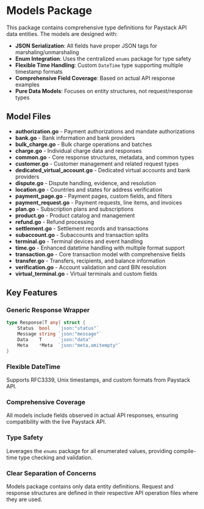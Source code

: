 # Models Package

This package contains comprehensive type definitions for Paystack API data entities. The models are designed with:

- **JSON Serialization**: All fields have proper JSON tags for marshaling/unmarshaling
- **Enum Integration**: Uses the centralized `enums` package for type safety
- **Flexible Time Handling**: Custom `DateTime` type supporting multiple timestamp formats
- **Comprehensive Field Coverage**: Based on actual API response examples
- **Pure Data Models**: Focuses on entity structures, not request/response types

## Model Files

- **authorization.go** - Payment authorizations and mandate authorizations
- **bank.go** - Bank information and bank providers
- **bulk_charge.go** - Bulk charge operations and batches
- **charge.go** - Individual charge data and responses
- **common.go** - Core response structures, metadata, and common types
- **customer.go** - Customer management and related request types
- **dedicated_virtual_account.go** - Dedicated virtual accounts and bank providers
- **dispute.go** - Dispute handling, evidence, and resolution
- **location.go** - Countries and states for address verification
- **payment_page.go** - Payment pages, custom fields, and filters
- **payment_request.go** - Payment requests, line items, and invoices
- **plan.go** - Subscription plans and subscriptions
- **product.go** - Product catalog and management
- **refund.go** - Refund processing
- **settlement.go** - Settlement records and transactions
- **subaccount.go** - Subaccounts and transaction splits
- **terminal.go** - Terminal devices and event handling
- **time.go** - Enhanced datetime handling with multiple format support
- **transaction.go** - Core transaction model with comprehensive fields
- **transfer.go** - Transfers, recipients, and balance information
- **verification.go** - Account validation and card BIN resolution
- **virtual_terminal.go** - Virtual terminals and custom fields

## Key Features

### Generic Response Wrapper
```go
type Response[T any] struct {
    Status  bool   `json:"status"`
    Message string `json:"message"`
    Data    T      `json:"data"`
    Meta    *Meta  `json:"meta,omitempty"`
}
```

### Flexible DateTime
Supports RFC3339, Unix timestamps, and custom formats from Paystack API.

### Comprehensive Coverage
All models include fields observed in actual API responses, ensuring compatibility with the live Paystack API.

### Type Safety
Leverages the `enums` package for all enumerated values, providing compile-time type checking and validation.

### Clear Separation of Concerns  
Models package contains only data entity definitions. Request and response structures are defined in their respective API operation files where they are used.
